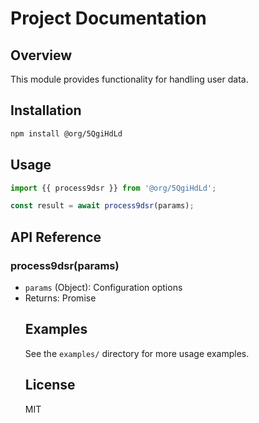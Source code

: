 # Project Documentation

## Overview
This module provides functionality for handling user data.

## Installation
```bash
npm install @org/5QgiHdLd
```

## Usage
```javascript
import {{ process9dsr }} from '@org/5QgiHdLd';

const result = await process9dsr(params);
```

## API Reference
### process9dsr(params)
- `params` (Object): Configuration options
- Returns: Promise<Object>

## Examples
See the `examples/` directory for more usage examples.

## License
MIT
